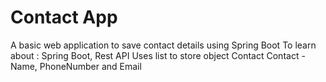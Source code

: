# Contact App
A basic web application to save contact details using Spring Boot
To learn about : Spring Boot, Rest API
Uses list to store object Contact 
Contact - Name, PhoneNumber and Email

